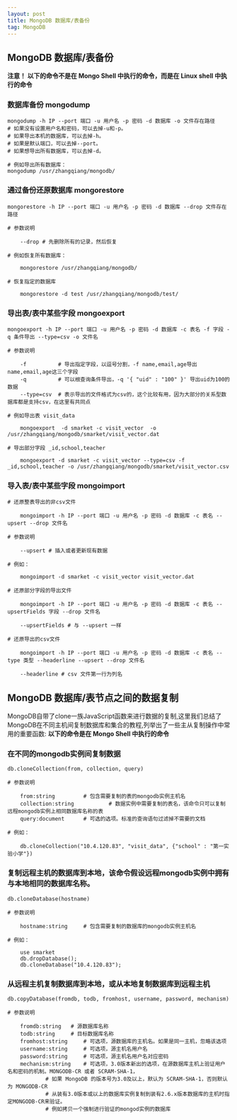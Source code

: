 ```yaml
---
layout: post
title: MongoDB 数据库/表备份
tag: MongoDB
---
```


## MongoDB 数据库/表备份

**注意！ 以下的命令不是在 Mongo Shell 中执行的命令，而是在 Linux shell 中执行的命令**

### 数据库备份 mongodump
```
mongodump -h IP --port 端口 -u 用户名 -p 密码 -d 数据库 -o 文件存在路径 
# 如果没有设置用户名和密码，可以去掉-u和-p。
# 如果导出本机的数据库，可以去掉-h。	
# 如果是默认端口，可以去掉--port。
# 如果想导出所有数据库，可以去掉-d。
	
# 例如导出所有数据库：
mongodump /usr/zhangqiang/mongodb/
```
### 通过备份还原数据库	mongorestore
```
mongorestore -h IP --port 端口 -u 用户名 -p 密码 -d 数据库 --drop 文件存在路径

# 参数说明
    
    --drop # 先删除所有的记录，然后恢复

# 例如恢复所有数据库：	
    
    mongorestore /usr/zhangqiang/mongodb/	

# 恢复指定的数据库
    
    mongorestore -d test /usr/zhangqiang/mongodb/test/
```
### 导出表/表中某些字段  mongoexport
```
mongoexport -h IP --port 端口 -u 用户名 -p 密码 -d 数据库 -c 表名 -f 字段 -q 条件导出 --type=csv -o 文件名

# 参数说明
    
    -f          # 导出指定字段，以逗号分割，-f name,email,age导出name,email,age这三个字段
    -q          # 可以根查询条件导出，-q '{ "uid" : "100" }' 导出uid为100的数据	
    --type=csv  # 表示导出的文件格式为csv的，这个比较有用，因为大部分的关系型数据库都是支持csv，在这里有共同点

# 例如导出表 visit_data

    mongoexport  -d smarket -c visit_vector  -o /usr/zhangqiang/mongodb/smarket/visit_vector.dat	

# 导出部分字段 _id,school,teacher

    mongoexport -d smarket -c visit_vector --type=csv -f _id,school,teacher -o /usr/zhangqiang/mongodb/smarket/visit_vector.csv
```
### 导入表/表中某些字段  mongoimport
```
# 还原整表导出的非csv文件

    mongoimport -h IP --port 端口 -u 用户名 -p 密码 -d 数据库 -c 表名 --upsert --drop 文件名

# 参数说明

    --upsert # 插入或者更新现有数据

# 例如：

    mongoimport -d smarket -c visit_vector visit_vector.dat

# 还原部分字段的导出文件
    
    mongoimport -h IP --port 端口 -u 用户名 -p 密码 -d 数据库 -c 表名 --upsertFields 字段 --drop 文件名  

    --upsertFields # 与 --upsert 一样

# 还原导出的csv文件

    mongoimport -h IP --port 端口 -u 用户名 -p 密码 -d 数据库 -c 表名 --type 类型 --headerline --upsert --drop 文件名

    --headerline # csv 文件第一行为列名
```
	

##	MongoDB 数据库/表节点之间的数据复制 	  

MongoDB自带了clone一族JavaScript函数来进行数据的复制,这里我们总结了MongoDB在不同主机间复制数据库和集合的教程,列举出了一些主从复制操作中常用的重要函数:
**以下的命令是在 Mongo Shell 中执行的命令**

### 在不同的mongodb实例间复制数据
```
db.cloneCollection(from, collection, query)

# 参数说明

    from:string  		# 包含需要复制的表的mongodb实例主机名
    collection:string           # 数据实例中需要复制的表名，该命令只可以复制远程mongodb实例上相同数据库名称的表
    query:document 		# 可选的选项。标准的查询语句过滤掉不需要的文档
		
# 例如：

    db.cloneCollection("10.4.120.83", "visit_data", {"school" : "第一实验小学"})
```
### 复制远程主机的数据库到本地，该命令假设远程mongodb实例中拥有与本地相同的数据库名称。
```
db.cloneDatabase(hostname)

# 参数说明

    hostname:string  	# 包含需要复制的数据库的mongodb实例主机名
			
# 例如：
    
    use smarket
    db.dropDatabase();
    db.cloneDatabase("10.4.120.83");
```
### 从远程主机复制数据库到本地，或从本地复制数据库到远程主机
```	
db.copyDatabase(fromdb, todb, fromhost, username, password, mechanism)
		
# 参数说明

    fromdb:string  	# 源数据库名称
    todb:string  	# 目标数据库名称
    fromhost:string  	# 可选项，源数据库的主机名。如果是同一主机，忽略该选项
    username:string  	# 可选项，源主机名用户名
    password:string  	# 可选项，源主机名用户名对应密码
    mechanism:string	# 可选项，3.0版本新出的选项，在源数据库主机上验证用户名和密码的机制。MONGODB-CR 或者 SCRAM-SHA-1，
			# 如果 MongoDB 的版本号为3.0及以上，默认为 SCRAM-SHA-1，否则默认为 MONGODB-CR
			# 从装有3.0版本或以上的数据库实例复制到装有2.6.x版本数据库的主机时指定MONGODB-CR来验证。
			# 例如拷贝一个强制进行验证的mongod实例的数据库

```
